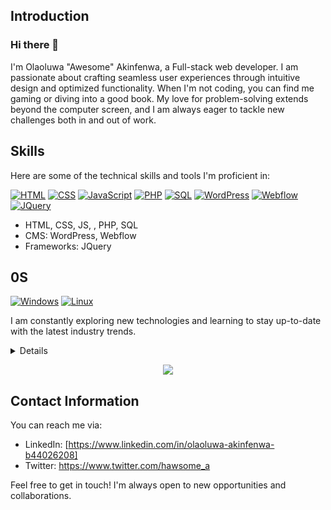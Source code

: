 ## Introduction

### Hi there 👋


I'm Olaoluwa "Awesome" Akinfenwa, a Full-stack web developer. I am passionate about crafting seamless user experiences through intuitive design and optimized functionality. When I'm not coding, you can find me gaming or diving into a good book. My love for problem-solving extends beyond the computer screen, and I am always eager to tackle new challenges both in and out of work.

## Skills

Here are some of the technical skills and tools I'm proficient in:

[![HTML](https://img.shields.io/badge/html-black?style=for-the-badge&logo=html)](https://github.com/hawsome)
[![CSS](https://img.shields.io/badge/css-black?style=for-the-badge&logo=css)](https://github.com/hawsome)
[![JavaScript](https://img.shields.io/badge/css-black?style=for-the-badge&logo=javascript)](https://github.com/hawsome)
[![PHP](https://img.shields.io/badge/php-black?style=for-the-badge&logo=php)](https://github.com/hawsome)
[![SQL](https://img.shields.io/badge/sql-black?style=for-the-badge&logo=sql)](https://github.com/hawsome)
[![WordPress](https://img.shields.io/badge/wordpress-black?style=for-the-badge&logo=wordpress)](https://github.com/hawsome)
[![Webflow](https://img.shields.io/badge/webflow-black?style=for-the-badge&logo=webflow)](https://github.com/hawsome)
[![JQuery](https://img.shields.io/badge/jquery-black?style=for-the-badge&logo=jquery)](https://github.com/hawsome)
- HTML, CSS, JS, , PHP, SQL
- CMS: WordPress, Webflow
- Frameworks: JQuery

## 0S
[![Windows](https://img.shields.io/badge/Windows-black?style=for-the-badge&logo=Windows)](https://github.com/hawsome)
[![Linux](https://img.shields.io/badge/linux-black?style=for-the-badge&logo=Linux)](https://github.com/hawsome)

I am constantly exploring new technologies and learning to stay up-to-date with the latest industry trends.

<details>
<p align="center">
  <a href="https://github.com/hawsomme">
    <img src="http://github-profile-summary-cards.vercel.app/api/cards/profile-details?username=hawsome&theme=transparent" />
  </a>
  <a href="https://github.com/hawsome">
    <img src="https://github-readme-streak-stats.herokuapp.com/?user=hawsome&hide_border=true&card_width=338&theme=transparent" />
  </a>
  <a href="https://github.com/hawsome">
    <img src="http://github-profile-summary-cards.vercel.app/api/cards/stats?username=hawsome&theme=transparent" />
  </a>
  <!-- <a href="https://github.com/hawsome">
    <img src="https://github-readme-stats.vercel.app/api/top-langs/?username=hawsome&langs_count=10&exclude_repo=&hide=jupyter%20notebook,vim%20script,cmake,makefile,batchfile,emacs%20lisp,css,html&layout=default&card_width=699&hide_border=true&theme=transparent" />
  </a> -->
</p>
</details>

<p align="center">
  <a href="https://github.com/hawsome">
    <img src="https://komarev.com/ghpvc/?username=hawsome&color=blue&style=flat)" />
  </a>
</p>

## Contact Information

You can reach me via:

- LinkedIn: [https://www.linkedin.com/in/olaoluwa-akinfenwa-b44026208]
- Twitter: https://www.twitter.com/hawsome_a

Feel free to get in touch! I'm always open to new opportunities and collaborations.
<!--
**Hawsome/hawsome** is a ✨ _special_ ✨ repository because its `README.md` (this file) appears on your GitHub profile.

Here are some ideas to get you started:

- 🔭 I’m currently working on ...
- 🌱 I’m currently learning ...
- 👯 I’m looking to collaborate on ...
- 🤔 I’m looking for help with ...
- 💬 Ask me about ...
- 📫 How to reach me: ...
- 😄 Pronouns: ...
- ⚡ Fun fact: ...
-->

